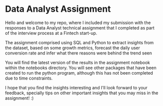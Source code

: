 # Data Analyst Assignment

Hello and welcome to my repo, where I included my submission with the responses to a Data Analyst technical assignment that I completed as part of the interview process at a Fintech start-up.

The assignment comprised using SQL and Python to extract insights from the dataset, based on some growth metrics, forecast the daily user conversion rate and infer what there reasons were behind the trend seen

You will find the latest version of the results in the assignment notebook within the notebooks directory. You will see other packages that have been created to run the python program, although this has not been completed due to time constraints.

I hope that you find the insights interesting and I'll look forward to your feedback, specially tips on other important insights that you may miss in the assignment! :)
